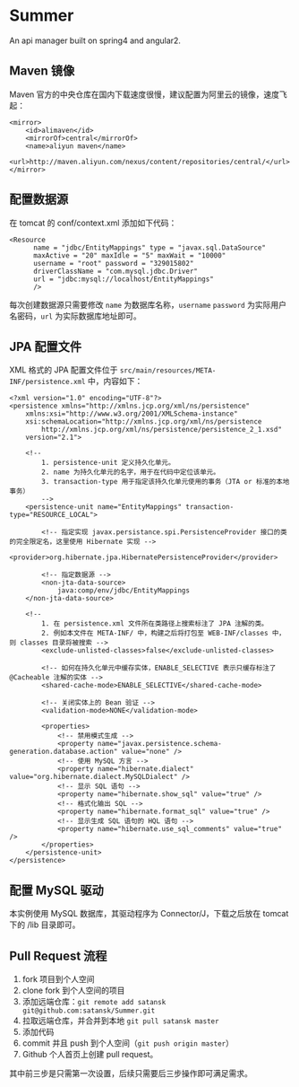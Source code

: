 # Summer

An api manager built on spring4 and angular2.

## Maven 镜像

Maven 官方的中央仓库在国内下载速度很慢，建议配置为阿里云的镜像，速度飞起：

```
<mirror>
	<id>alimaven</id>
	<mirrorOf>central</mirrorOf>
	<name>aliyun maven</name>
	<url>http://maven.aliyun.com/nexus/content/repositories/central/</url>
</mirror>
```

## 配置数据源

在 tomcat 的 conf/context.xml 添加如下代码：

```
<Resource
      name = "jdbc/EntityMappings" type = "javax.sql.DataSource"
      maxActive = "20" maxIdle = "5" maxWait = "10000"
      username = "root" password = "329015802"
      driverClassName = "com.mysql.jdbc.Driver"
      url = "jdbc:mysql://localhost/EntityMappings"
      />
```

每次创建数据源只需要修改 `name` 为数据库名称，`username` `password` 为实际用户名密码，`url` 为实际数据库地址即可。

## JPA 配置文件

XML 格式的 JPA 配置文件位于 `src/main/resources/META-INF/persistence.xml` 中，内容如下：

```
<?xml version="1.0" encoding="UTF-8"?>
<persistence xmlns="http://xmlns.jcp.org/xml/ns/persistence"
	xmlns:xsi="http://www.w3.org/2001/XMLSchema-instance"
	xsi:schemaLocation="http://xmlns.jcp.org/xml/ns/persistence
        http://xmlns.jcp.org/xml/ns/persistence/persistence_2_1.xsd"
	version="2.1">

	<!-- 
		1. persistence-unit 定义持久化单元。
		2. name 为持久化单元的名字，用于在代码中定位该单元。
		3. transaction-type 用于指定该持久化单元使用的事务（JTA or 标准的本地事务）
		-->
	<persistence-unit name="EntityMappings" transaction-type="RESOURCE_LOCAL">
		
		<!-- 指定实现 javax.persistance.spi.PersistenceProvider 接口的类的完全限定名，这里使用 Hibernate 实现 -->
		<provider>org.hibernate.jpa.HibernatePersistenceProvider</provider>
		
		<!-- 指定数据源 -->
		<non-jta-data-source>
            java:comp/env/jdbc/EntityMappings
    </non-jta-data-source>
    
    <!-- 
    	1. 在 persistence.xml 文件所在类路径上搜索标注了 JPA 注解的类。
    	2. 例如本文件在 META-INF/ 中，构建之后将打包至 WEB-INF/classes 中，则 classes 目录将被搜索 -->
		<exclude-unlisted-classes>false</exclude-unlisted-classes>
		
		<!-- 如何在持久化单元中缓存实体，ENABLE_SELECTIVE 表示只缓存标注了 @Cacheable 注解的实体 -->
		<shared-cache-mode>ENABLE_SELECTIVE</shared-cache-mode>
		
		<!-- 关闭实体上的 Bean 验证 -->
		<validation-mode>NONE</validation-mode>
		
		<properties>
			<!-- 禁用模式生成 -->
			<property name="javax.persistence.schema-generation.database.action" value="none" />
			<!-- 使用 MySQL 方言 -->
			<property name="hibernate.dialect" value="org.hibernate.dialect.MySQLDialect" />
			<!-- 显示 SQL 语句 -->
			<property name="hibernate.show_sql" value="true" />
			<!-- 格式化输出 SQL -->
			<property name="hibernate.format_sql" value="true" />
			<!-- 显示生成 SQL 语句的 HQL 语句 -->
			<property name="hibernate.use_sql_comments" value="true" />
		</properties>
	</persistence-unit>
</persistence>
```

## 配置 MySQL 驱动

本实例使用 MySQL 数据库，其驱动程序为 Connector/J，下载之后放在 tomcat 下的 /lib 目录即可。

## Pull Request 流程

1. fork 项目到个人空间
2. clone fork 到个人空间的项目
3. 添加远端仓库：`git remote add satansk git@github.com:satansk/Summer.git`
4. 拉取远端仓库，并合并到本地 `git pull satansk master`
5. 添加代码
6. commit 并且 push 到个人空间（`git push origin master`）
7. Github 个人首页上创建 pull request。

其中前三步是只需第一次设置，后续只需要后三步操作即可满足需求。